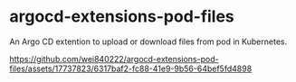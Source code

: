 # argocd-extensions-pod-files
An Argo CD extention to upload or download files from pod in Kubernetes.


https://github.com/wei840222/argocd-extensions-pod-files/assets/17737823/6317baf2-fc88-41e9-9b56-64bef5fd4898


